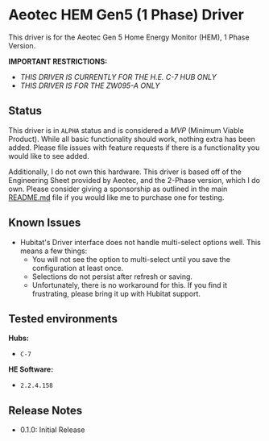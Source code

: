 # Aeotec HEM Gen5 (1 Phase) Driver

This driver is for the Aeotec Gen 5 Home Energy Monitor (HEM), 1 Phase Version.

**IMPORTANT RESTRICTIONS:**

- *THIS DRIVER IS CURRENTLY FOR THE H.E. C-7 HUB ONLY*
- *THIS DRIVER IS FOR THE ZW095-A ONLY*

## Status

This driver is in `ALPHA` status and is considered a *MVP* (Minimum Viable Product). While all basic functionality should work, nothing extra has been added. Please file issues with feature requests if there is a functionality you would like to see added.

Additionally, I do not own this hardware. This driver is based off of the Engineering Sheet provided by Aeotec, and the 2-Phase version, which I do own. Please consider giving a sponsorship as outlined in the main [README.md](https://github.com/viertaxa/hubitat/blob/main/README.md#sponsoring) file if you would like me to purchase one for testing.

## Known Issues

- Hubitat's Driver interface does not handle multi-select options well. This means a few things:
    - You will not see the option to multi-select until you save the configuration at least once.
    - Selections do not persist after refresh or saving.
    - Unfortunately, there is no workaround for this. If you find it frustrating, please bring it up with Hubitat support.

## Tested environments

**Hubs:**
- `C-7`

**HE Software:**
- `2.2.4.158`

## Release Notes

- 0.1.0: Initial Release
